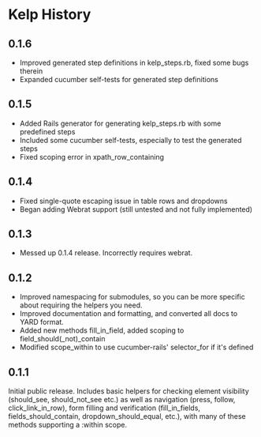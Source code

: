 Kelp History
============

0.1.6
-----

- Improved generated step definitions in kelp_steps.rb, fixed some bugs therein
- Expanded cucumber self-tests for generated step definitions


0.1.5
-----

- Added Rails generator for generating kelp_steps.rb with some predefined steps
- Included some cucumber self-tests, especially to test the generated steps
- Fixed scoping error in xpath_row_containing


0.1.4
-----

- Fixed single-quote escaping issue in table rows and dropdowns
- Began adding Webrat support (still untested and not fully implemented)


0.1.3
-----

- Messed up 0.1.4 release. Incorrectly requires webrat.


0.1.2
-----

- Improved namespacing for submodules, so you can be more specific about
  requiring the helpers you need.
- Improved documentation and formatting, and converted all docs to YARD format.
- Added new methods fill_in_field, added scoping to field_should(_not)_contain
- Modified scope_within to use cucumber-rails' selector_for if it's defined


0.1.1
-----

Initial public release. Includes basic helpers for checking element visibility
(should_see, should_not_see etc.) as well as navigation (press, follow,
click_link_in_row), form filling and verification (fill_in_fields,
fields_should_contain, dropdown_should_equal, etc.), with many of these
methods supporting a :within scope.

